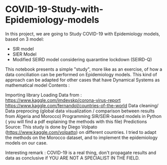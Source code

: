 # COVID-19-Study-with-Epidemiology-models

In this project, we are going to Study COVID-19 with Epidemiology models, based on 3 model:
- SIR model 
- SIER Model 
- Modified SEIRD model considering quarantine lockdown (SEIRD-Q)  

This notebook presents a simple "study", more like as an exercise, of how a data conciliation can be performed on Epidemiology models. This kind of approach can be adapted for other cases that have Dynamical Systems as mathematical model Contents :

Importing library
Loading Data from :
https://www.kaggle.com/imdevskp/corona-virus-report
https://www.kaggle.com/fernandol/countries-of-the-world
Data cleaning/ Data preprocing (global data visualization / comparison between results from Algeria and Morocco)
Programming SIR/SEIR-based models in Python ( you will find a pdf explaining the methods with this file)
Predictions
Source: This study is done by Diego Volpato (https://www.kaggle.com/volpatto) on different countries. I tried to adapt the methods on the Morocco dataset, and to implement the epidemiology models on our case.

Interesting remark : COVID-19 is a real thing, don't propagate results and data as conclusive if YOU ARE NOT A SPECIALIST IN THE FIELD.
